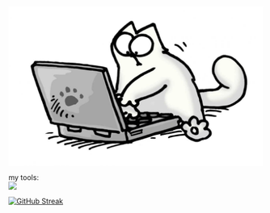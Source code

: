 <img src="https://github.com/SHubinaOlga/SHubinaOlga/blob/main/pictures-pibig-info-p-programmist-risunok-karandashom-pinterest-83.jpg" style="display: block; margin: auto;" />

my tools:
<img src="https://img.shields.io/badge/py-python-grin?logo=python" style="display: block; margin: auto;" />

<a href="https://git.io/streak-stats"><img src="https://github-readme-streak-stats.herokuapp.com?user=SHubinaOlga&theme=burnt-neon&locale=ru&date_format=j%20M%5B%20Y%5D" alt="GitHub Streak" /></a>
